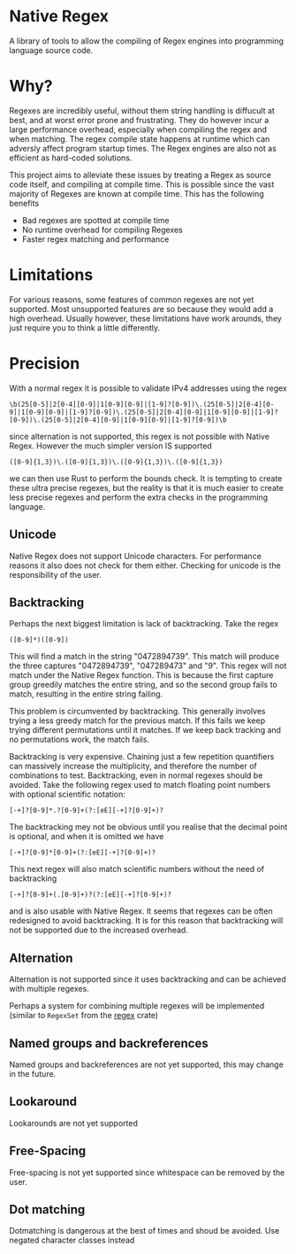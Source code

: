 # Native Regex

A library of tools to allow the compiling of Regex engines into programming language source code.

# Why?

Regexes are incredibly useful, without them string handling is diffucult at best, and at worst error prone and frustrating.
They do however incur a large performance overhead, especially when compiling the regex and when matching. 
The regex compile state happens at runtime which can adversly affect program startup times. 
The Regex engines are also not as efficient as hard-coded solutions. 

This project aims to alleviate these issues by treating a Regex as source code itself, and compiling at compile time.
This is possible since the vast majority of Regexes are known at compile time.
This has the following benefits

- Bad regexes are spotted at compile time
- No runtime overhead for compiling Regexes
- Faster regex matching and performance

# Limitations

For various reasons, some features of common regexes are not yet supported. 
Most unsupported features are so because they would add a high overhead. Usually however, these limitations have work arounds, they just require you to think a little differently.

# Precision

With a normal regex it is possible to validate IPv4 addresses using the regex 

```regexp
\b(25[0-5]|2[0-4][0-9]|1[0-9][0-9]|[1-9]?[0-9])\.(25[0-5]|2[0-4][0-9]|1[0-9][0-9]|[1-9]?[0-9])\.(25[0-5]|2[0-4][0-9]|1[0-9][0-9]|[1-9]?[0-9])\.(25[0-5]|2[0-4][0-9]|1[0-9][0-9]|[1-9]?[0-9])\b
```

since alternation is not supported, this regex is not possible with Native Regex. However the much simpler version IS supported

```regexp
([0-9]{1,3})\.([0-9]{1,3})\.([0-9]{1,3})\.([0-9]{1,3})
```

we can then use Rust to perform the bounds check. It is tempting to create these ultra precise regexes, but the reality is that it is much easier to create less precise regexes and perform the extra checks in the programming language.

## Unicode

Native Regex does not support Unicode characters. For performance reasons it also does not check for them either. 
Checking for unicode is the responsibility of the user.

## Backtracking

Perhaps the next biggest limitation is lack of backtracking. Take the regex 

```regexp
([0-9]*)([0-9])
```

This will find a match in the string "0472894739". This match will produce the three captures "0472894739", "047289473" and "9".
This regex will not match under the Native Regex function. This is because the first capture group greedily matches the entire string, and so the second group fails to match, resulting in the entire string failing.

This problem is circumvented by backtracking. This generally involves trying a less greedy match for the previous match.
If this fails we keep trying different permutations until it matches. If we keep back tracking and no permutations work, the match fails.

Backtracking is very expensive. Chaining just a few repetition quantifiers can massively increase the multiplicity, and therefore the number of combinations to test.
Backtracking, even in normal regexes should be avoided. Take the following regex used to match floating point numbers with optional scientific notation:

```regexp
[-+]?[0-9]*.?[0-9]+(?:[eE][-+]?[0-9]+)?
```

The backtracking mey not be obvious until you realise that the decimal point is optional, and when it is omitted we have

```regexp
[-+]?[0-9]*[0-9]+(?:[eE][-+]?[0-9]+)?
```

This next regex will also match scientific numbers without the need of backtracking

```regexp
[-+]?[0-9]+(.[0-9]+)?(?:[eE][-+]?[0-9]+)?
```

and is also usable with Native Regex. It seems that regexes can be often redesigned to avoid backtracking.
It is for this reason that backtracking will not be supported due to the increased overhead.

## Alternation

Alternation is not supported since it uses backtracking and can be achieved with multiple regexes.

Perhaps a system for combining multiple regexes will be implemented (similar to `RegexSet` from the [regex](https://github.com/rust-lang/regex) crate)

## Named groups and backreferences

Named groups and backreferences are not yet supported, this may change in the future.

## Lookaround

Lookarounds are not yet supported

## Free-Spacing

Free-spacing is not yet supported since whitespace can be removed by the user.

## Dot matching

Dotmatching is dangerous at the best of times and shoud be avoided. Use negated character classes instead